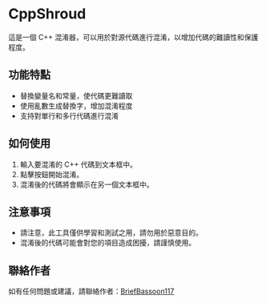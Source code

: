 # CppShroud

這是一個 C++ 混淆器，可以用於對源代碼進行混淆，以增加代碼的難讀性和保護程度。

## 功能特點

- 替換變量名和常量，使代碼更難讀取
- 使用亂數生成替換字，增加混淆程度
- 支持對單行和多行代碼進行混淆

## 如何使用

1. 輸入要混淆的 C++ 代碼到文本框中。
2. 點擊按鈕開始混淆。
3. 混淆後的代碼將會顯示在另一個文本框中。

## 注意事項

- 請注意，此工具僅供學習和測試之用，請勿用於惡意目的。
- 混淆後的代碼可能會對您的項目造成困擾，請謹慎使用。

## 聯絡作者

如有任何問題或建議，請聯絡作者：[BriefBassoon117](https://github.com/Nickyangtpe)

